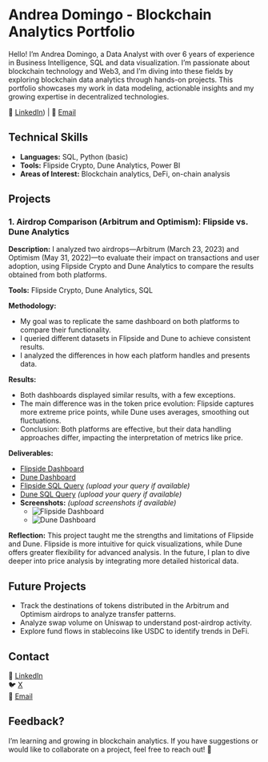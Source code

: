 # Andrea Domingo - Blockchain Analytics Portfolio

Hello! I’m Andrea Domingo, a Data Analyst with over 6 years of experience in Business Intelligence, SQL and data visualization. I’m passionate about blockchain technology and Web3, and I’m diving into these fields by exploring blockchain data analytics through hands-on projects. This portfolio showcases my work in data modeling, actionable insights and my growing expertise in decentralized technologies.

📧 [LinkedIn](https://www.linkedin.com/in/adomingoleon/)) | 📩 [Email](mailto:adomingoleon@gmail.com)

## Technical Skills
- **Languages:** SQL, Python (basic)
- **Tools:** Flipside Crypto, Dune Analytics, Power BI
- **Areas of Interest:** Blockchain analytics, DeFi, on-chain analysis

## Projects

### 1. Airdrop Comparison (Arbitrum and Optimism): Flipside vs. Dune Analytics
**Description:** I analyzed two airdrops—Arbitrum (March 23, 2023) and Optimism (May 31, 2022)—to evaluate their impact on transactions and user adoption, using Flipside Crypto and Dune Analytics to compare the results obtained from both platforms.

**Tools:** Flipside Crypto, Dune Analytics, SQL

**Methodology:**
- My goal was to replicate the same dashboard on both platforms to compare their functionality.
- I queried different datasets in Flipside and Dune to achieve consistent results.
- I analyzed the differences in how each platform handles and presents data.

**Results:**
- Both dashboards displayed similar results, with a few exceptions.
- The main difference was in the token price evolution: Flipside captures more extreme price points, while Dune uses averages, smoothing out fluctuations.
- Conclusion: Both platforms are effective, but their data handling approaches differ, impacting the interpretation of metrics like price.

**Deliverables:**
- [Flipside Dashboard](https://flipsidecrypto.xyz/andeleya/airdrop-comparison-o5RkdI)
- [Dune Dashboard](https://dune.com/andeleya/airdropcomparisonadl)
- [Flipside SQL Query](flipside_airdrop.sql) *(upload your query if available)*
- [Dune SQL Query](dune_airdrop.sql) *(upload your query if available)*
- **Screenshots:** *(upload screenshots if available)*
  - ![Flipside Dashboard](screenshots/flipside_airdrop.png)
  - ![Dune Dashboard](screenshots/dune_airdrop.png)

**Reflection:** This project taught me the strengths and limitations of Flipside and Dune. Flipside is more intuitive for quick visualizations, while Dune offers greater flexibility for advanced analysis. In the future, I plan to dive deeper into price analysis by integrating more detailed historical data.

## Future Projects
- Track the destinations of tokens distributed in the Arbitrum and Optimism airdrops to analyze transfer patterns.
- Analyze swap volume on Uniswap to understand post-airdrop activity.
- Explore fund flows in stablecoins like USDC to identify trends in DeFi.

## Contact
📧 [LinkedIn](https://linkedin.com/in/[your-username])  
🐦 [X](https://x.com/[your-username])  
📩 [Email](mailto:your-email@domain.com)

## Feedback?
I’m learning and growing in blockchain analytics. If you have suggestions or would like to collaborate on a project, feel free to reach out! 🚀
